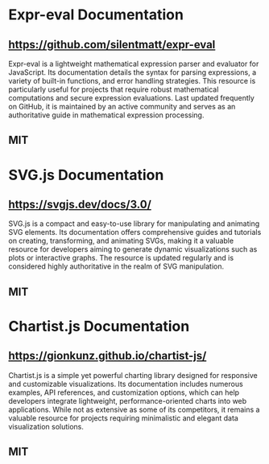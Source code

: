 # Expr-eval Documentation
## https://github.com/silentmatt/expr-eval
Expr-eval is a lightweight mathematical expression parser and evaluator for JavaScript. Its documentation details the syntax for parsing expressions, a variety of built-in functions, and error handling strategies. This resource is particularly useful for projects that require robust mathematical computations and secure expression evaluations. Last updated frequently on GitHub, it is maintained by an active community and serves as an authoritative guide in mathematical expression processing.
## MIT

# SVG.js Documentation
## https://svgjs.dev/docs/3.0/
SVG.js is a compact and easy-to-use library for manipulating and animating SVG elements. Its documentation offers comprehensive guides and tutorials on creating, transforming, and animating SVGs, making it a valuable resource for developers aiming to generate dynamic visualizations such as plots or interactive graphs. The resource is updated regularly and is considered highly authoritative in the realm of SVG manipulation.
## MIT

# Chartist.js Documentation
## https://gionkunz.github.io/chartist-js/
Chartist.js is a simple yet powerful charting library designed for responsive and customizable visualizations. Its documentation includes numerous examples, API references, and customization options, which can help developers integrate lightweight, performance-oriented charts into web applications. While not as extensive as some of its competitors, it remains a valuable resource for projects requiring minimalistic and elegant data visualization solutions.
## MIT
